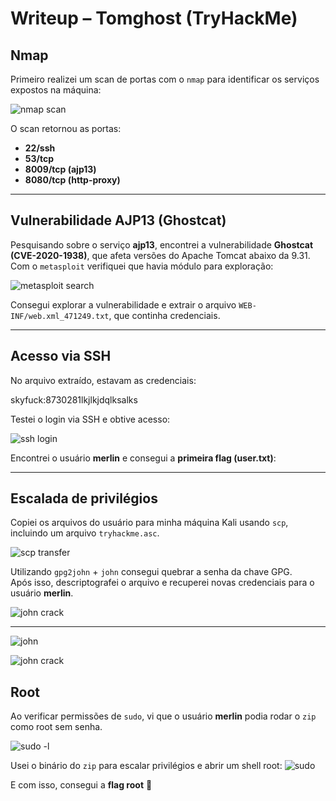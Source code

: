 # Writeup – Tomghost (TryHackMe)

## Nmap
Primeiro realizei um scan de portas com o `nmap` para identificar os serviços expostos na máquina:

![nmap scan](nmapscan.png)

O scan retornou as portas:
- **22/ssh**
- **53/tcp**
- **8009/tcp (ajp13)**
- **8080/tcp (http-proxy)**

---

## Vulnerabilidade AJP13 (Ghostcat)
Pesquisando sobre o serviço **ajp13**, encontrei a vulnerabilidade **Ghostcat (CVE-2020-1938)**, que afeta versões do Apache Tomcat abaixo da 9.31.  
Com o `metasploit` verifiquei que havia módulo para exploração:

![metasploit search](msfconsole.png)

Consegui explorar a vulnerabilidade e extrair o arquivo `WEB-INF/web.xml_471249.txt`, que continha credenciais.

---

## Acesso via SSH
No arquivo extraído, estavam as credenciais:  

skyfuck:8730281lkjlkjdqlksalks


Testei o login via SSH e obtive acesso:

![ssh login](ssh_login.png)

Encontrei o usuário **merlin** e consegui a **primeira flag (user.txt)**:


---

## Escalada de privilégios
Copiei os arquivos do usuário para minha máquina Kali usando `scp`, incluindo um arquivo `tryhackme.asc`.  

![scp transfer](scp.png)

Utilizando `gpg2john` + `john` consegui quebrar a senha da chave GPG.  
Após isso, descriptografei o arquivo e recuperei novas credenciais para o usuário **merlin**.

![john crack](gpg2john.png)

---
![john](john.png)

![john crack](gpg--decrypt.png)
## Root
Ao verificar permissões de `sudo`, vi que o usuário **merlin** podia rodar o `zip` como root sem senha.  

![sudo -l](merlin_sudo-l.png)

Usei o binário do `zip` para escalar privilégios e abrir um shell root:
![sudo](zip.png)

E com isso, consegui a **flag root** 🎉